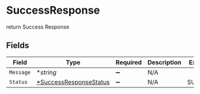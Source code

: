 # SuccessResponse

return Success Response


## Fields

| Field                                                                  | Type                                                                   | Required                                                               | Description                                                            | Example                                                                |
| ---------------------------------------------------------------------- | ---------------------------------------------------------------------- | ---------------------------------------------------------------------- | ---------------------------------------------------------------------- | ---------------------------------------------------------------------- |
| `Message`                                                              | **string*                                                              | :heavy_minus_sign:                                                     | N/A                                                                    |                                                                        |
| `Status`                                                               | [*SuccessResponseStatus](../../models/shared/successresponsestatus.md) | :heavy_minus_sign:                                                     | N/A                                                                    | SUCCESS                                                                |